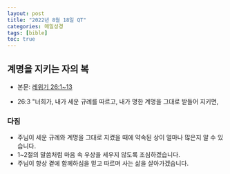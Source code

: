 ```yaml
---
layout: post
title: "2022년 8월 18일 QT"
categories: 매일성경
tags: [bible]
toc: true
---
```


## 계명을 지키는 자의 복
- 본문: [레위기 26:1~13](https://www.bskorea.or.kr/bible/korbibReadpage.php?version=SAENEW&book=lev&chap=26&sec=1&cVersion=&fontSize=15px&fontWeight=normal)

- 26:3 "너희가, 내가 세운 규례를 따르고, 내가 명한 계명을 그대로 받들어 지키면,

### 다짐
- 주님이 세운 규례와 계명을 그대로 지켰을 때에 약속된 상이 얼마나 많은지 알 수 있습니다.
- 1~2절의 말씀처럼 마음 속 우상을 세우지 않도록 조심하겠습니다.
- 주님이 항상 곁에 함께하심을 믿고 따르며 사는 삶을 살아가겠습니다.
